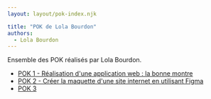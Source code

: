 ```yaml
---
layout: layout/pok-index.njk

title: "POK de Lola Bourdon"
authors:
  - Lola Bourdon
---
```


Ensemble des POK réalisés par Lola Bourdon.

* [POK 1 - Réalisation d'une application web : la bonne montre](./temps-1)
* [POK 2 - Créer la maquette d'une site internet en utilisant Figma](./temps-2)
* [POK 3](./temps-3)
